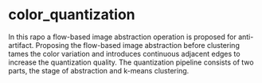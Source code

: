 # color_quantization
In this rapo a flow-based image abstraction operation is proposed for anti-artifact. Proposing the flow-based image abstraction before clustering tames the color variation and introduces continuous adjacent edges to increase the quantization quality. The quantization pipeline consists of two parts, the stage of abstraction and k-means clustering. 
